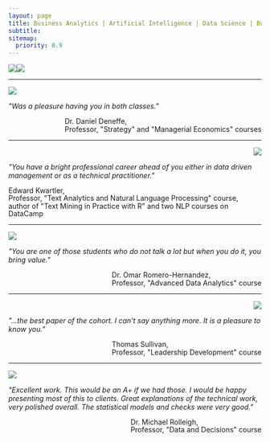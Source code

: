 ```yaml
---
layout: page
title: Business Analytics | Artificial Intelligence | Data Science | Business Consulting
subtitle:
sitemap:
  priority: 0.9
---
```


<img src="{{ '/assets/img/picture_1.jpeg' | prepend: site.baseurl }}" id="about-img"><img src="{{ '/assets/img/picture_2.jpeg' | prepend: site.baseurl }}" id="about-img">

<hr>

<div>
    <div style="float: left">
        <img src="{{ '/assets/img/Daniel_Deneffe.jpeg' | prepend: site.baseurl }}" id="about-img-2">
    </div>
    <div style="clear:both"></div>
        <p>
        <i>
            "Was a pleasure having you in both classes."
        </i>
    </p>
    <p>
        <span style="float: right; line-height: 1.1; ">
            Dr. Daniel Deneffe,<br>
            Professor, "Strategy" and "Managerial Economics" courses
        </span>
        <br style="clear:both" />
    </p>
</div>

<hr>

<div>
    <div style="float: right">
        <img src="{{ '/assets/img/Edward_Kwartler.jpeg' | prepend: site.baseurl }}" id="about-img-2">
    </div>
    <div style="clear:both"></div>
        <p>
        <i>
            "You have a bright professional career ahead of you either in data driven management or as a technical practitioner."
        </i>
    </p>
    <p>
        <span style="float: right; line-height: 1.1; ">
            Edward Kwartler,<br>
            Professor, "Text Analytics and Natural Language Processing" course,<br>
            author of "Text Mining in Practice with R" and two NLP courses on DataCamp
        </span>
        <br style="clear:both" />
    </p>
</div>

<hr>

<div>
    <div style="float: left">
        <img src="{{ '/assets/img/Omar_Romero-Hernandez.jpeg' | prepend: site.baseurl }}" id="about-img-2">
    </div>
    <div style="clear:both"></div>
        <p>
        <i>
            "You are one of those students who do not talk a lot but when you do it, you bring value."
        </i>
    </p>
    <p>
        <span style="float: right; line-height: 1.1; ">
            Dr. Omar Romero-Hernandez,<br>
            Professor, "Advanced Data Analytics" course
        </span>
        <br style="clear:both" />
    </p>
</div>

<hr>

<div>
    <div style="float: right">
        <img src="{{ '/assets/img/Thomas_Sullivan.jpeg' | prepend: site.baseurl }}" id="about-img-2">
    </div>
    <div style="clear:both"></div>
        <p>
        <i>
            "...the best paper of the cohort. I can't say anything more. It is a pleasure to know you."
        </i>
    </p>
    <p>
        <span style="float: right; line-height: 1.1; ">
            Thomas Sullivan,<br>
            Professor, "Leadership Development" course
        </span>
        <br style="clear:both" />
    </p>
</div>

<hr>

<div>
    <div style="float: left">
        <img src="{{ '/assets/img/Michael_Rolleigh.jpeg' | prepend: site.baseurl }}" id="about-img-2">
    </div>
    <div style="clear:both"></div>
        <p>
        <i>
            "Excellent work. This would be an A+ if we had those. I would be happy presenting most of this to clients. Great explanations of the technical work, very polished overall. The statistical models and checks were very good."
        </i>
    </p>
    <p>
        <span style="float: right; line-height: 1.1; ">
            Dr. Michael Rolleigh,<br>
            Professor, "Data and Decisions" course
        </span>
        <br style="clear:both" />
    </p>
</div>